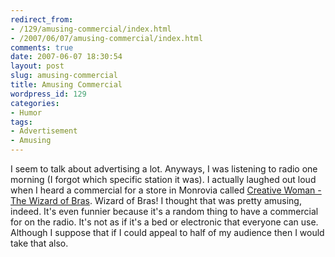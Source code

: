 ```yaml
---
redirect_from:
- /129/amusing-commercial/index.html
- /2007/06/07/amusing-commercial/index.html
comments: true
date: 2007-06-07 18:30:54
layout: post
slug: amusing-commercial
title: Amusing Commercial
wordpress_id: 129
categories:
- Humor
tags:
- Advertisement
- Amusing
---
```


I seem to talk about advertising a lot.  Anyways, I was listening to radio one morning (I forgot which specific station it was).  I actually laughed out loud when I heard a commercial for a store in Monrovia called [Creative Woman - The Wizard of Bras](http://home.flash.net/~bras/).  Wizard of Bras!  I thought that was pretty amusing, indeed.  It's even funnier because it's a random thing to have a commercial for on the radio.  It's not as if it's a bed or electronic that everyone can use.  Although I suppose that if I could appeal to half of my audience then I would take that also.
